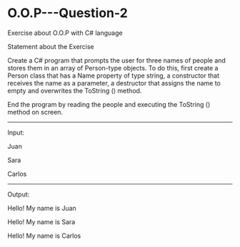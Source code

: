 # O.O.P---Question-2

Exercise about O.O.P with C# language

Statement about the Exercise

Create a C# program that prompts the user for three names of people and stores them in an array of Person-type objects. To do this, first create a Person class that has a Name property of type string, a constructor that receives the name as a parameter, a destructor that assigns the name to empty and overwrites the ToString () method.

End the program by reading the people and executing the ToString () method on screen.
_______________
Input:

Juan

Sara

Carlos
__________
Output:

Hello! My name is Juan

Hello! My name is Sara

Hello! My name is Carlos
